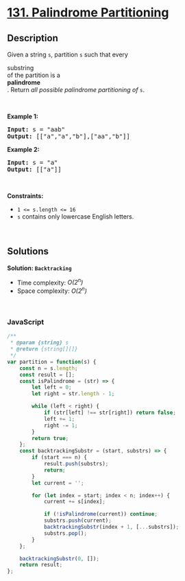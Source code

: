 # [131. Palindrome Partitioning](https://leetcode.com/problems/palindrome-partitioning)

## Description

<div class="elfjS" data-track-load="description_content"><p>Given a string <code>s</code>, partition <code>s</code> such that every <span data-keyword="substring-nonempty" class=" cursor-pointer relative text-dark-blue-s text-sm"><div class="popover-wrapper inline-block" data-headlessui-state=""><div><div aria-expanded="false" data-headlessui-state="" id="headlessui-popover-button-:rv:"><div>substring</div></div><div style="position: fixed; z-index: 40; inset: 0px auto auto 0px; transform: translate(348px, 183px);"></div></div></div></span> of the partition is a <span data-keyword="palindrome-string" class=" cursor-pointer relative text-dark-blue-s text-sm"><div class="popover-wrapper inline-block" data-headlessui-state=""><div><div aria-expanded="false" data-headlessui-state="" id="headlessui-popover-button-:r11:"><div><strong>palindrome</strong></div></div><div style="position: fixed; z-index: 40; inset: 0px auto auto 0px; transform: translate(148px, 204px);"></div></div></div></span>. Return <em>all possible palindrome partitioning of </em><code>s</code>.</p>

<p>&nbsp;</p>
<p><strong class="example">Example 1:</strong></p>
<pre><strong>Input:</strong> s = "aab"
<strong>Output:</strong> [["a","a","b"],["aa","b"]]
</pre><p><strong class="example">Example 2:</strong></p>
<pre><strong>Input:</strong> s = "a"
<strong>Output:</strong> [["a"]]
</pre>
<p>&nbsp;</p>
<p><strong>Constraints:</strong></p>

<ul>
	<li><code>1 &lt;= s.length &lt;= 16</code></li>
	<li><code>s</code> contains only lowercase English letters.</li>
</ul>
</div>

<p>&nbsp;</p>

## Solutions

**Solution: `Backtracking`**
- Time complexity: <em>O(2<sup>n</sup>)</em>
- Space complexity: <em>O(2<sup>n</sup>)</em>

<p>&nbsp;</p>

### **JavaScript**

```js
/**
 * @param {string} s
 * @return {string[][]}
 */
var partition = function(s) {
    const n = s.length;
    const result = [];
    const isPalindrome = (str) => {
        let left = 0;
        let right = str.length - 1;

        while (left < right) {
            if (str[left] !== str[right]) return false;
            left += 1;
            right -= 1;
        }
        return true;
    };
    const backtrackingSubstr = (start, substrs) => {
        if (start === n) {
            result.push(substrs);
            return;
        }
        let current = '';

        for (let index = start; index < n; index++) {
            current += s[index];

            if (!isPalindrome(current)) continue;
            substrs.push(current);
            backtrackingSubstr(index + 1, [...substrs]);
            substrs.pop();
        }
    };

    backtrackingSubstr(0, []);
    return result;
};
```
